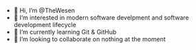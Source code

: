 - 👋 Hi, I’m @TheWesen
- 👀 I’m interested in modern software develpment and software development lifecycle
- 🌱 I’m currently learning Git & GitHub
- 💞️ I’m looking to collaborate on nothing at the moment


<!---
TheWesen/TheWesen is a ✨ special ✨ repository because its `README.md` (this file) appears on your GitHub profile.
You can click the Preview link to take a look at your changes.
--->
